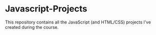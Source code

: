 # Javascript-Projects
This repository contains all the JavaScript (and HTML/CSS) projects I've created during the course.
